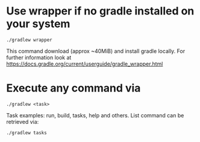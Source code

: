 
Use wrapper if no gradle installed on your system
===

```
./gradlew wrapper
```

This command download (approx ~40MiB) and install gradle locally. For further information look at https://docs.gradle.org/current/userguide/gradle_wrapper.html

Execute any command via
===

```
./gradlew <task>
```

Task examples: run, build, tasks, help and others. List command can be retrieved via:  

```
./gradlew tasks
```
